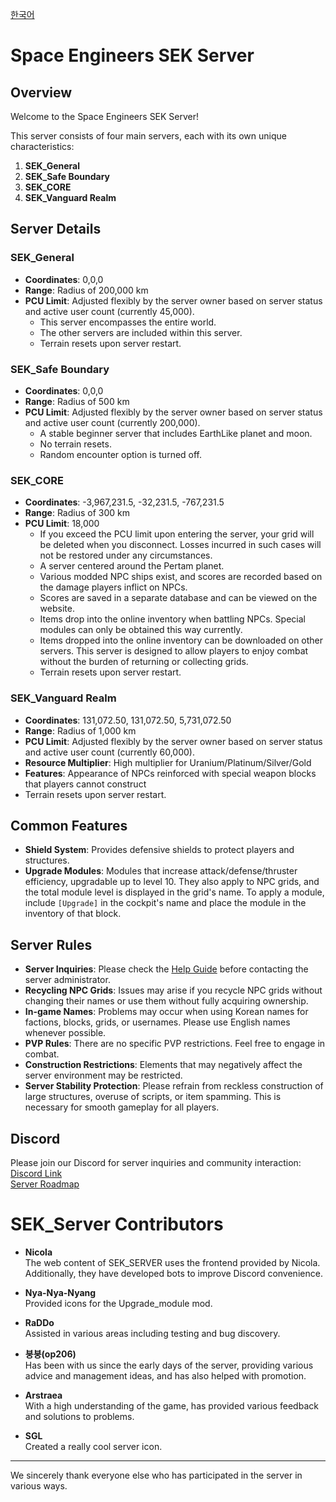[한국어](README.ko.md)
# Space Engineers SEK Server

## Overview

Welcome to the Space Engineers SEK Server!

This server consists of four main servers, each with its own unique characteristics:

1. **SEK_General**
2. **SEK_Safe Boundary**
3. **SEK_CORE**
4. **SEK_Vanguard Realm**

## Server Details

### **SEK_General**
- **Coordinates**: 0,0,0  
- **Range**: Radius of 200,000 km  
- **PCU Limit**: Adjusted flexibly by the server owner based on server status and active user count (currently 45,000). 
  - This server encompasses the entire world.  
  - The other servers are included within this server.  
  - Terrain resets upon server restart.

### **SEK_Safe Boundary**
- **Coordinates**: 0,0,0  
- **Range**: Radius of 500 km  
- **PCU Limit**: Adjusted flexibly by the server owner based on server status and active user count (currently 200,000). 
  - A stable beginner server that includes EarthLike planet and moon.  
  - No terrain resets.  
  - Random encounter option is turned off.

### **SEK_CORE**
- **Coordinates**: -3,967,231.5, -32,231.5, -767,231.5  
- **Range**: Radius of 300 km  
- **PCU Limit**: 18,000  
  - If you exceed the PCU limit upon entering the server, your grid will be deleted when you disconnect. Losses incurred in such cases will not be restored under any circumstances. 
  - A server centered around the Pertam planet.  
  - Various modded NPC ships exist, and scores are recorded based on the damage players inflict on NPCs.  
  - Scores are saved in a separate database and can be viewed on the website.  
  - Items drop into the online inventory when battling NPCs. Special modules can only be obtained this way currently.  
  - Items dropped into the online inventory can be downloaded on other servers. This server is designed to allow players to enjoy combat without the burden of returning or collecting grids.  
  - Terrain resets upon server restart.

### **SEK_Vanguard Realm**
- **Coordinates**: 131,072.50, 131,072.50, 5,731,072.50  
- **Range**: Radius of 1,000 km  
- **PCU Limit**: Adjusted flexibly by the server owner based on server status and active user count (currently 60,000). 
- **Resource Multiplier**: High multiplier for Uranium/Platinum/Silver/Gold  
- **Features**: Appearance of NPCs reinforced with special weapon blocks that players cannot construct  
- Terrain resets upon server restart.

## Common Features

- **Shield System**: Provides defensive shields to protect players and structures.
- **Upgrade Modules**: Modules that increase attack/defense/thruster efficiency, upgradable up to level 10. They also apply to NPC grids, and the total module level is displayed in the grid's name. To apply a module, include `[Upgrade]` in the cockpit's name and place the module in the inventory of that block.

## Server Rules

- **Server Inquiries**: Please check the [Help Guide](https://github.com/snowmuffin/SEK_Server/wiki/%EC%9C%A0%EC%A0%80-%EB%AA%85%EB%A0%B9%EC%96%B4) before contacting the server administrator.
- **Recycling NPC Grids**: Issues may arise if you recycle NPC grids without changing their names or use them without fully acquiring ownership.
- **In-game Names**: Problems may occur when using Korean names for factions, blocks, grids, or usernames. Please use English names whenever possible.
- **PVP Rules**: There are no specific PVP restrictions. Feel free to engage in combat.
- **Construction Restrictions**: Elements that may negatively affect the server environment may be restricted.
- **Server Stability Protection**: Please refrain from reckless construction of large structures, overuse of scripts, or item spamming. This is necessary for smooth gameplay for all players.

## Discord

Please join our Discord for server inquiries and community interaction:  
[Discord Link](https://discord.gg/WJqeXfv6M9)  
[Server Roadmap](https://successful-airboat-f57.notion.site/10575e0bd20580e5b476dd6cb2dcd47e?v=3955b1d0efc74980b8cb51a306cbaf71)

# SEK_Server Contributors

- **Nicola**  
  The web content of SEK_SERVER uses the frontend provided by Nicola. Additionally, they have developed bots to improve Discord convenience.

- **Nya-Nya-Nyang**  
  Provided icons for the Upgrade_module mod.

- **RaDDo**  
  Assisted in various areas including testing and bug discovery.

- **붕붕(op206)**  
  Has been with us since the early days of the server, providing various advice and management ideas, and has also helped with promotion.

- **Arstraea**  
  With a high understanding of the game, has provided various feedback and solutions to problems.

- **SGL**  
  Created a really cool server icon.

---

We sincerely thank everyone else who has participated in the server in various ways.
